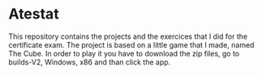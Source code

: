 # Atestat
This repository contains the projects and the exercices that I did for the certificate exam.
The project is based on a little game that I made, named The Cube. In order to play it you have to download the zip files, go to builds-V2, Windows, x86 and than click the app.
